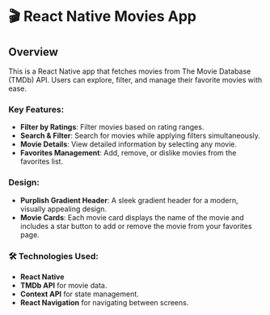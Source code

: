# 🎬 React Native Movies App

## Overview
This is a React Native app that fetches movies from The Movie Database (TMDb) API. Users can explore, filter, and manage their favorite movies with ease.

### Key Features:
- **Filter by Ratings**: Filter movies based on rating ranges.
- **Search & Filter**: Search for movies while applying filters simultaneously.
- **Movie Details**: View detailed information by selecting any movie.
- **Favorites Management**: Add, remove, or dislike movies from the favorites list.

### Design:
- **Purplish Gradient Header**: A sleek gradient header for a modern, visually appealing design.
- **Movie Cards**: Each movie card displays the name of the movie and includes a star button to add or remove the movie from your favorites page.

### 🛠️ Technologies Used:
- **React Native**
- **TMDb API** for movie data.
- **Context API** for state management.
- **React Navigation** for navigating between screens.
